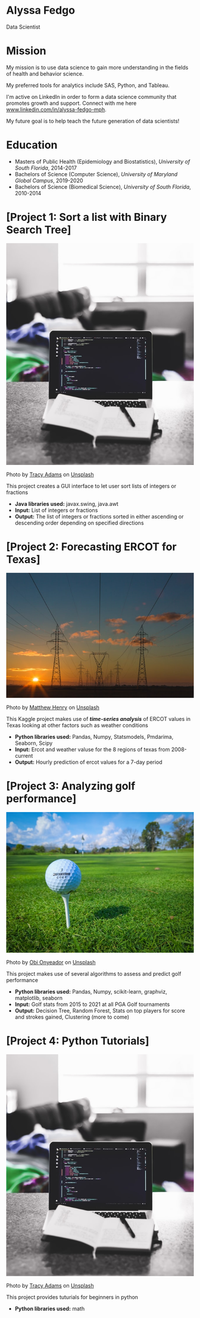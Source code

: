 # Alyssa Fedgo
Data Scientist 


# Mission

My mission is to use data science to gain more understanding in the fields of health and behavior science. 

My preferred tools for analytics include SAS, Python, and Tableau.

I'm active on LinkedIn in order to form a data science community that promotes growth and support. Connect with me here www.linkedin.com/in/alyssa-fedgo-mph. 

My future goal is to help teach the future generation of data scientists!


# Education
* Masters of Public Health (Epidemiology and Biostatistics), *University of South Florida*, 2014-2017
* Bachelors of Science (Computer Science), *University of Maryland Global Campus*, 2019-2020
* Bachelors of Science (Biomedical Science), *University of South Florida*, 2010-2014



# [Project 1: Sort a list with Binary Search Tree]

![alt text](tracy-adams-TEemXOpR3cQ-unsplash.jpg)

Photo by <a href="https://unsplash.com/@tracycodes?utm_source=unsplash&utm_medium=referral&utm_content=creditCopyText">Tracy Adams</a> on <a href="https://unsplash.com/s/photos/java?utm_source=unsplash&utm_medium=referral&utm_content=creditCopyText">Unsplash</a>
  

This project creates a GUI interface to let user sort lists of integers or fractions
* **Java libraries used:** javax.swing, java.awt
* **Input:** List of integers or fractions
* **Output:** The list of integers or fractions sorted in either ascending or descending order depending on specified directions

# [Project 2: Forecasting ERCOT for Texas]

![alt text](matthew-henry-yETqkLnhsUI-unsplash.jpg)

Photo by <a href="https://unsplash.com/@matthewhenry?utm_source=unsplash&utm_medium=referral&utm_content=creditCopyText">Matthew Henry</a> on <a href="https://unsplash.com/s/photos/electricity?utm_source=unsplash&utm_medium=referral&utm_content=creditCopyText">Unsplash</a>
  
This Kaggle project makes use of ***time-series analysis*** of ERCOT values in Texas looking at other factors such as weather conditions
* **Python libraries used:** Pandas, Numpy, Statsmodels, Pmdarima, Seaborn, Scipy
* **Input:** Ercot and weather valuse for the 8 regions of texas from 2008-current
* **Output:** Hourly prediction of ercot values for a 7-day period


# [Project 3: Analyzing golf performance]

![alt text](obi-onyeador-FVbG_r5H_Cc-unsplash.jpg)

Photo by <a href="https://unsplash.com/@thenewmalcolm?utm_source=unsplash&utm_medium=referral&utm_content=creditCopyText">Obi Onyeador</a> on <a href="https://unsplash.com/s/photos/pga-golf?utm_source=unsplash&utm_medium=referral&utm_content=creditCopyText">Unsplash</a>
  
This project makes use of several algorithms to assess and predict golf performance
* **Python libraries used:** Pandas, Numpy, scikit-learn, graphviz, matplotlib, seaborn
* **Input:** Golf stats from 2015 to 2021 at all PGA Golf tournaments
* **Output:** Decision Tree, Random Forest, Stats on top players for score and strokes gained, Clustering (more to come)



# [Project 4: Python Tutorials]

![alt text](tracy-adams-TEemXOpR3cQ-unsplash.jpg)

Photo by <a href="https://unsplash.com/@tracycodes?utm_source=unsplash&utm_medium=referral&utm_content=creditCopyText">Tracy Adams</a> on <a href="https://unsplash.com/s/photos/java?utm_source=unsplash&utm_medium=referral&utm_content=creditCopyText">Unsplash</a>
  
This project provides tuturials for beginners in python
* **Python libraries used:** math


